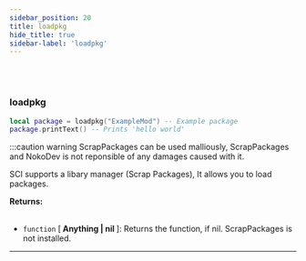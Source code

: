 ```yaml
---
sidebar_position: 20
title: loadpkg
hide_title: true
sidebar-label: 'loadpkg'
---
```


<br></br>

### loadpkg

```lua
local package = loadpkg("ExampleMod") -- Example package
package.printText() -- Prints 'hello world'
```
:::caution warning
ScrapPackages can be used malliously, ScrapPackages and NokoDev is not reponsible of any damages caused with it.

SCI supports a libary manager (Scrap Packages), It allows you to load packages.

<strong>Returns:</strong> <br></br>

- <code>function</code> [<strong> Anything | nil </strong>]: Returns the function, if nil. ScrapPackages is not installed.

---
